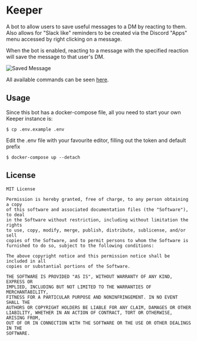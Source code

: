 # Keeper
A bot to allow users to save useful messages to a DM by reacting to them. Also allows for "Slack like" reminders to be created via the Discord "Apps" menu accessed by right clicking on a message.

When the bot is enabled, reacting to a message with the specified reaction will save the message to that user's DM.

![Saved Message](/.github/assets/saved.png)

All available commands can be seen [here](./commands.md).

## Usage
Since this bot has a docker-compose file, all you need to start your own Keeper instance is:

```
$ cp .env.example .env
```
Edit the .env file with your favourite editor, filling out the token and default prefix
```
$ docker-compose up --detach
```

## License

```
MIT License

Permission is hereby granted, free of charge, to any person obtaining a copy
of this software and associated documentation files (the "Software"), to deal
in the Software without restriction, including without limitation the rights
to use, copy, modify, merge, publish, distribute, sublicense, and/or sell
copies of the Software, and to permit persons to whom the Software is
furnished to do so, subject to the following conditions:

The above copyright notice and this permission notice shall be included in all
copies or substantial portions of the Software.

THE SOFTWARE IS PROVIDED "AS IS", WITHOUT WARRANTY OF ANY KIND, EXPRESS OR
IMPLIED, INCLUDING BUT NOT LIMITED TO THE WARRANTIES OF MERCHANTABILITY,
FITNESS FOR A PARTICULAR PURPOSE AND NONINFRINGEMENT. IN NO EVENT SHALL THE
AUTHORS OR COPYRIGHT HOLDERS BE LIABLE FOR ANY CLAIM, DAMAGES OR OTHER
LIABILITY, WHETHER IN AN ACTION OF CONTRACT, TORT OR OTHERWISE, ARISING FROM,
OUT OF OR IN CONNECTION WITH THE SOFTWARE OR THE USE OR OTHER DEALINGS IN THE
SOFTWARE.
```
